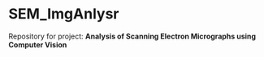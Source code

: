 # SEM_ImgAnlysr

Repository for project: **Analysis of Scanning Electron Micrographs using Computer Vision** 
